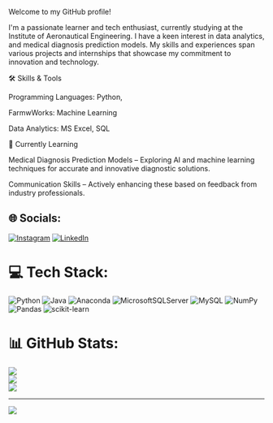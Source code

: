 Welcome to my GitHub profile!


I'm a passionate learner and tech enthusiast, currently studying at the Institute of Aeronautical Engineering. I have a keen interest in  data analytics,  and medical diagnosis prediction models. My skills and experiences span various projects and internships that showcase my commitment to innovation and technology.


🛠️ Skills & Tools


Programming Languages: Python,


FarmwWorks: Machine Learning


Data Analytics: MS Excel, SQL


🌱 Currently Learning


Medical Diagnosis Prediction Models – Exploring AI and machine learning techniques for accurate and innovative diagnostic solutions.


Communication Skills – Actively enhancing these based on feedback from industry professionals.





## 🌐 Socials:
[![Instagram](https://img.shields.io/badge/Instagram-%23E4405F.svg?logo=Instagram&logoColor=white)](https://instagram.com/https://www.instagram.com/yelimela_charan/) [![LinkedIn](https://img.shields.io/badge/LinkedIn-%230077B5.svg?logo=linkedin&logoColor=white)](https://linkedin.com/in/https://www.linkedin.com/in/charan-yelimela-student/) 

# 💻 Tech Stack:
![Python](https://img.shields.io/badge/python-3670A0?style=for-the-badge&logo=python&logoColor=ffdd54) ![Java](https://img.shields.io/badge/java-%23ED8B00.svg?style=for-the-badge&logo=openjdk&logoColor=white) ![Anaconda](https://img.shields.io/badge/Anaconda-%2344A833.svg?style=for-the-badge&logo=anaconda&logoColor=white) ![MicrosoftSQLServer](https://img.shields.io/badge/Microsoft%20SQL%20Server-CC2927?style=for-the-badge&logo=microsoft%20sql%20server&logoColor=white) ![MySQL](https://img.shields.io/badge/mysql-4479A1.svg?style=for-the-badge&logo=mysql&logoColor=white) ![NumPy](https://img.shields.io/badge/numpy-%23013243.svg?style=for-the-badge&logo=numpy&logoColor=white) ![Pandas](https://img.shields.io/badge/pandas-%23150458.svg?style=for-the-badge&logo=pandas&logoColor=white) ![scikit-learn](https://img.shields.io/badge/scikit--learn-%23F7931E.svg?style=for-the-badge&logo=scikit-learn&logoColor=white)
# 📊 GitHub Stats:
![](https://github-readme-stats.vercel.app/api?username=charanYelimela334&theme=dark&hide_border=false&include_all_commits=false&count_private=false)<br/>
![](https://github-readme-streak-stats.herokuapp.com/?user=charanYelimela334&theme=dark&hide_border=false)<br/>
![](https://github-readme-stats.vercel.app/api/top-langs/?username=charanYelimela334&theme=dark&hide_border=false&include_all_commits=false&count_private=false&layout=compact)

---
[![](https://visitcount.itsvg.in/api?id=charanYelimela334&icon=0&color=0)](https://visitcount.itsvg.in)

<!-- Proudly created with GPRM ( https://gprm.itsvg.in ) -->
